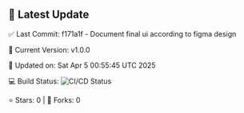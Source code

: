 ## 🚀 Latest Update

✅ Last Commit: f171a1f - Document final ui according to figma design

🌟 Current Version: v1.0.0

📅 Updated on: Sat Apr  5 00:55:45 UTC 2025

💻 Build Status: ![CI/CD Status](https://github.com/SaiAryan1784/wedding_frontend/actions/workflows/update-readme.yml/badge.svg)

⭐️ Stars: 0 | 🍴 Forks: 0
